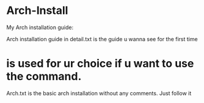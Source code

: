 # Arch-Install
My Arch installation guide:

Arch installation guide in detail.txt is the guide u wanna see for the first time
# is used for ur choice if u want to use the command.

Arch.txt is the basic arch installation without any comments. Just follow it
